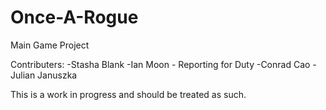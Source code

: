 # Once-A-Rogue
Main Game Project

Contributers:
-Stasha Blank
-Ian Moon - Reporting for Duty
-Conrad Cao
-Julian Januszka

This is a work in progress and should be treated as such.
